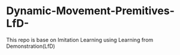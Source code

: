# Dynamic-Movement-Premitives-LfD-
This repo is base on Imitation Learning using Learning from Demonstration(LfD)
